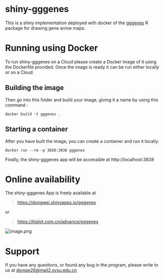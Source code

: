 # shiny-gggenes
This is a shiny implementation deployed with docker of the [gggenes](https://github.com/wilkox/gggenes) R package for drawing gene arrow maps.

# Running using Docker
To run shiny-gggenes on a Cloud please create a Docker image of it using the Dockerfile provided. Once the image is ready it can be run either locally or on a Cloud.

## Building the image
Then go into this folder and build your image, giving it a name by using this command :
```
docker build -t gggenes . 
```

## Starting a container
After you have built the image, you can create a container and run it locally:
```
docker run --rm -p 3838:3838 gggenes
```
Finally, the shiny-gggenes app will be accessible at http://localhost:3838

# Online availability
The shiny-gggenes App is freely available at
> https://dongwei.shinyapps.io/gggenes

or

> https://hiplot.com.cn/advance/gggenes

![image.png](https://upload-images.jianshu.io/upload_images/8723194-d940ed8f2ad849fb.png?imageMogr2/auto-orient/strip%7CimageView2/2/w/1240)

# Support
If you have any questions, or found any bug in the program, please write to us at dongw26@mail2.sysu.edu.cn
